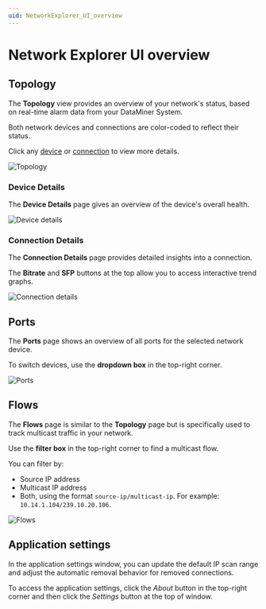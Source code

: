 ```yaml
---
uid: NetworkExplorer_UI_overview
---
```


# Network Explorer UI overview

## Topology

The **Topology** view provides an overview of your network's status, based on real-time alarm data from your DataMiner System.

Both network devices and connections are color-coded to reflect their status.

Click any [device](#device-details) or [connection](#connection-details) to view more details.

![Topology](~/solutions/images/NS_manual_topology.png)

### Device Details

The **Device Details** page gives an overview of the device's overall health.

![Device details](~/solutions/images/NS_manual_device-details.png)

### Connection Details

The **Connection Details** page provides detailed insights into a connection.

The **Bitrate** and **SFP** buttons at the top allow you to access interactive trend graphs.

![Connection details](~/solutions/images/NS_manual_connection-details.png)

## Ports

The **Ports** page shows an overview of all ports for the selected network device.

To switch devices, use the **dropdown box** in the top-right corner.

![Ports](~/solutions/images/NS_manual_ports.png)

## Flows

The **Flows** page is similar to the **Topology** page but is specifically used to track multicast traffic in your network.

Use the **filter box** in the top-right corner to find a multicast flow.

You can filter by:

- Source IP address
- Multicast IP address
- Both, using the format `source-ip/multicast-ip`. For example: `10.14.1.104/239.10.20.106`.

![Flows](~/solutions/images/NS_manual_flows.png)

## Application settings

In the application settings window, you can update the default IP scan range and adjust the automatic removal behavior for removed connections.

To access the application settings, click the *About* button in the top-right corner and then click the *Settings* button at the top of window.
